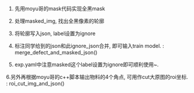 1. 先用moyu哥的mask代码实现全黑mask
2. 处理masked_img, 找出全黑像素的轮廓
3. 将轮廓写入json, label设置为ignore
4. 标注同学给到的json和此ignore_json合并, 即可输入train model. : merge_defect_and_masked_json()

5. exp.yaml中注意masked这个label设置为ignore即可顺利使用~.

6.另外再根据moyu哥的c++脚本输出物料的4个角点, 可用作cut大原图的roi坐标. : roi_cut_img_and_json()


